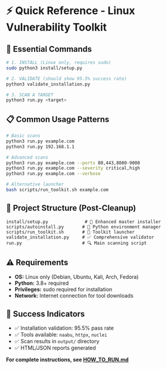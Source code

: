 # ⚡ Quick Reference - Linux Vulnerability Toolkit

## 🚀 Essential Commands

```bash
# 1. INSTALL (Linux only, requires sudo)
sudo python3 install/setup.py

# 2. VALIDATE (should show 95.5% success rate)
python3 validate_installation.py

# 3. SCAN A TARGET
python3 run.py <target>
```

## 📋 Common Usage Patterns

```bash
# Basic scans
python3 run.py example.com
python3 run.py 192.168.1.1

# Advanced scans  
python3 run.py example.com --ports 80,443,8080-9000
python3 run.py example.com --severity critical,high
python3 run.py example.com --verbose

# Alternative launcher
bash scripts/run_toolkit.sh example.com
```

## 📁 Project Structure (Post-Cleanup)

```
install/setup.py              # 🎯 Enhanced master installer
scripts/autoinstall.py       # 🐍 Python environment manager
scripts/run_toolkit.sh       # 🚀 Toolkit launcher
validate_installation.py     # ✅ Comprehensive validator
run.py                       # 🔍 Main scanning script
```

## ⚠️ Requirements

- **OS:** Linux only (Debian, Ubuntu, Kali, Arch, Fedora)
- **Python:** 3.8+ required
- **Privileges:** sudo required for installation
- **Network:** Internet connection for tool downloads

## 🎯 Success Indicators

- ✅ Installation validation: 95.5% pass rate
- ✅ Tools available: `naabu`, `httpx`, `nuclei`
- ✅ Scan results in `output/` directory
- ✅ HTML/JSON reports generated

**For complete instructions, see [HOW_TO_RUN.md](HOW_TO_RUN.md)**
